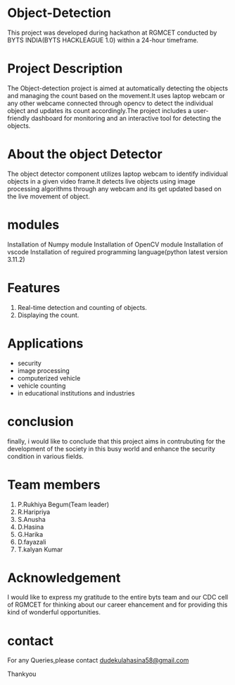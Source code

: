 # Object-Detection
This project was developed during  hackathon at RGMCET conducted by BYTS INDIA(BYTS HACKLEAGUE 1.0) within a 24-hour timeframe.

# Project Description
The Object-detection project is aimed at automatically detecting the objects and managing the count based on the movement.It uses laptop webcam or any other webcame connected through opencv to detect the individual object and updates its count accordingly.The project includes a user-friendly dashboard for monitoring and an interactive tool for detecting the objects. 

# About the object Detector
The object detector component utilizes laptop webcam to identify individual objects in a given video frame.It detects live objects using image processing algorithms through any webcam and its get updated based on the live movement of object.

# modules 
Installation of Numpy module
Installation of OpenCV module
Installation of vscode
Installation of reguired programming language(python latest version 3.11.2)

# Features
1. Real-time detection and counting of objects.
2. Displaying the count. 

# Applications 
* security
* image processing
* computerized vehicle
* vehicle counting
* in educational institutions and industries

# conclusion 
finally, i would like to conclude that this project aims in contrubuting for the development of the society in this busy world and enhance the security condition in various fields.

# Team members
1. P.Rukhiya Begum(Team leader)
2. R.Haripriya
3. S.Anusha
4. D.Hasina
5. G.Harika
6. D.fayazali
7. T.kalyan Kumar

# Acknowledgement
I would like to express my gratitude to the entire byts team and our CDC cell of RGMCET for thinking about our career ehancement and for providing this kind of wonderful opportunities.

# contact
For any Queries,please contact dudekulahasina58@gmail.com
 
 Thankyou
 



